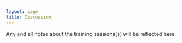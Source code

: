 ```yaml
---
layout: page
title: Discussion
---
```



Any and all notes about the training sessions(s) will be reflected here.
